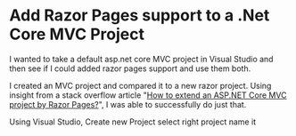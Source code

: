 # Add Razor Pages support to a .Net Core MVC Project

I wanted to take a default asp.net core MVC project in Visual Studio and then see if I could added razor pages support and use them both. 

I created an MVC project and compared it to a new razor project. Using insight from a  stack overflow article "[How to extend an ASP.NET Core MVC project by Razor Pages?](https://stackoverflow.com/questions/62863196/how-to-extend-an-asp-net-core-mvc-project-by-razor-pages)", I was able to successfully do just that. 

Using Visual Studio, Create new Project
select right project
name it


 
 


